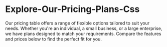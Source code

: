 # Explore-Our-Pricing-Plans-Css
Our pricing table offers a range of flexible options tailored to suit your needs. Whether you're an individual, a small business, or a large enterprise, we have plans designed to match your requirements. Compare the features and prices below to find the perfect fit for you.
